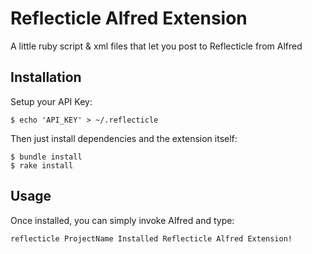 Reflecticle Alfred Extension
============================

A little ruby script & xml files that let you post to Reflecticle from Alfred

Installation
------------

Setup your API Key:

    $ echo 'API_KEY' > ~/.reflecticle

Then just install dependencies and the extension itself:

    $ bundle install
    $ rake install

Usage
-----

Once installed, you can simply invoke Alfred and type:

    reflecticle ProjectName Installed Reflecticle Alfred Extension!
